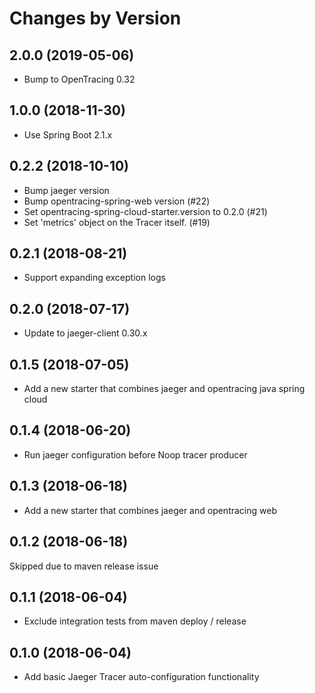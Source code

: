 Changes by Version
==================

2.0.0 (2019-05-06)
-------------------
- Bump to OpenTracing 0.32


1.0.0 (2018-11-30)
-------------------
- Use Spring Boot 2.1.x


0.2.2 (2018-10-10)
-------------------

- Bump jaeger version
- Bump opentracing-spring-web version (#22)
- Set opentracing-spring-cloud-starter.version to 0.2.0 (#21)
- Set 'metrics' object on the Tracer itself. (#19)


0.2.1 (2018-08-21)
-------------------

- Support expanding exception logs

0.2.0 (2018-07-17)
-------------------

- Update to jaeger-client 0.30.x

0.1.5 (2018-07-05)
-------------------

- Add a new starter that combines jaeger and opentracing java spring cloud


0.1.4 (2018-06-20)
-------------------

- Run jaeger configuration before Noop tracer producer

0.1.3 (2018-06-18)
-------------------

- Add a new starter that combines jaeger and opentracing web


0.1.2 (2018-06-18)
-------------------

Skipped due to maven release issue


0.1.1 (2018-06-04)
-------------------

- Exclude integration tests from maven deploy / release

0.1.0 (2018-06-04)
-------------------

- Add basic Jaeger Tracer auto-configuration functionality

